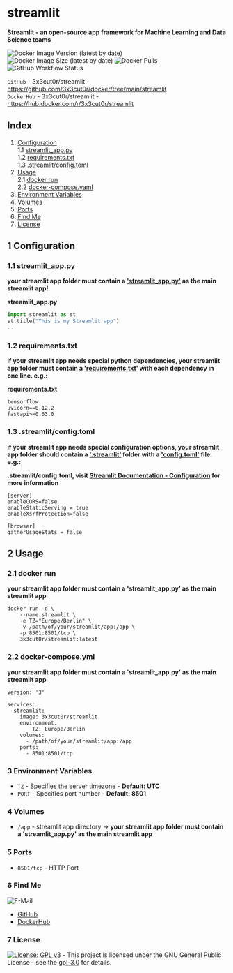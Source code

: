 # streamlit

**Streamlit - an open-source app framework for Machine Learning and Data Science teams**

![Docker Image Version (latest by date)](https://img.shields.io/docker/v/3x3cut0r/streamlit)
![Docker Image Size (latest by date)](https://img.shields.io/docker/image-size/3x3cut0r/streamlit)
![Docker Pulls](https://img.shields.io/docker/pulls/3x3cut0r/streamlit)
![GitHub Workflow Status](https://img.shields.io/github/actions/workflow/status/3x3cut0r/docker/streamlit.yml?branch=main)

`GitHub` - 3x3cut0r/streamlit - https://github.com/3x3cut0r/docker/tree/main/streamlit  
`DockerHub` - 3x3cut0r/streamlit - https://hub.docker.com/r/3x3cut0r/streamlit

## Index

1. [Configuration](#config)  
   1.1 [streamlit_app.py](#streamlit_app.py)  
   1.2 [requirements.txt](#requirements.txt)  
   1.3 [.streamlit/config.toml](#config.toml)
2. [Usage](#usage)  
   2.1 [docker run](#dockerrun)  
   2.2 [docker-compose.yaml](#docker-compose)
3. [Environment Variables](#environment-variables)
4. [Volumes](#volumes)
5. [Ports](#ports)
6. [Find Me](#findme)
7. [License](#license)

## 1 Configuration <a name="config"></a>

### 1.1 streamlit_app.py <a name="streamlit_app.py"></a>

**your streamlit app folder must contain a <ins>'streamlit_app.py'</ins> as the main streamlit app!**

**streamlit_app.py**

```python
import streamlit as st
st.title("This is my Streamlit app")
...
```

### 1.2 requirements.txt <a name="requirements.txt"></a>

**if your streamlit app needs special python dependencies, your streamlit app folder must contain a <ins>'requirements.txt'</ins> with each dependency in one line. e.g.:**

**requirements.txt**

```
tensorflow
uvicorn==0.12.2
fastapi>=0.63.0
```

### 1.3 .streamlit/config.toml <a name="config.toml"></a>

**if your streamlit app needs special configuration options, your streamlit app folder should contain a <ins>'.streamlit'</ins> folder with a <ins>'config.toml'</ins> file. e.g.:**

**.streamlit/config.toml, visit [Streamlit Documentation - Configuration](https://docs.streamlit.io/library/advanced-features/configuration) for more information**

```
[server]
enableCORS=false
enableStaticServing = true
enableXsrfProtection=false

[browser]
gatherUsageStats = false
```

## 2 Usage <a name="usage"></a>

### 2.1 docker run <a name="dockerrun"></a>

**your streamlit app folder must contain a 'streamlit_app.py' as the main streamlit app**

```shell
docker run -d \
    --name streamlit \
    -e TZ="Europe/Berlin" \
    -v /path/of/your/streamlit/app:/app \
    -p 8501:8501/tcp \
    3x3cut0r/streamlit:latest
```

### 2.2 docker-compose.yml <a name="docker-compose"></a>

**your streamlit app folder must contain a 'streamlit_app.py' as the main streamlit app**

```shell
version: '3'

services:
  streamlit:
    image: 3x3cut0r/streamlit
    environment:
        TZ: Europe/Berlin
    volumes:
      - /path/of/your/streamlit/app:/app
    ports:
      - 8501:8501/tcp
```

### 3 Environment Variables <a name="environment-variables"></a>

- `TZ` - Specifies the server timezone - **Default: UTC**
- `PORT` - Specifies port number - **Default: 8501**

### 4 Volumes <a name="volumes"></a>

- `/app` - streamlit app directory -> **your streamlit app folder must contain a 'streamlit_app.py' as the main streamlit app**

### 5 Ports <a name="ports"></a>

- `8501/tcp` - HTTP Port

### 6 Find Me <a name="findme"></a>

![E-Mail](https://img.shields.io/badge/E--Mail-executor55%40gmx.de-red)

- [GitHub](https://github.com/3x3cut0r)
- [DockerHub](https://hub.docker.com/u/3x3cut0r)

### 7 License <a name="license"></a>

[![License: GPL v3](https://img.shields.io/badge/License-GPLv3-blue.svg)](https://www.gnu.org/licenses/gpl-3.0) - This project is licensed under the GNU General Public License - see the [gpl-3.0](https://www.gnu.org/licenses/gpl-3.0.en.html) for details.
